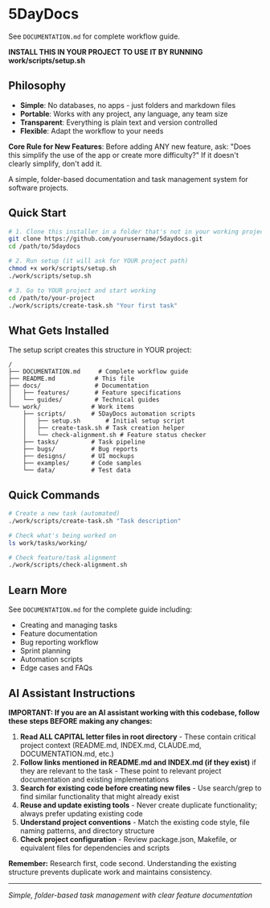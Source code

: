 # 5DayDocs
See `DOCUMENTATION.md` for complete workflow guide.

**INSTALL THIS IN YOUR PROJECT TO USE IT BY RUNNING work/scripts/setup.sh**

## Philosophy

- **Simple**: No databases, no apps - just folders and markdown files
- **Portable**: Works with any project, any language, any team size
- **Transparent**: Everything is plain text and version controlled
- **Flexible**: Adapt the workflow to your needs

**Core Rule for New Features**: Before adding ANY new feature, ask:
"Does this simplify the use of the app or create more difficulty?"
If it doesn't clearly simplify, don't add it.

A simple, folder-based documentation and task management system for software projects.

## Quick Start

```bash
# 1. Clone this installer in a folder that's not in your working project folder
git clone https://github.com/yourusername/5daydocs.git
cd /path/to/5daydocs

# 2. Run setup (it will ask for YOUR project path)
chmod +x work/scripts/setup.sh
./work/scripts/setup.sh

# 3. Go to YOUR project and start working
cd /path/to/your-project
./work/scripts/create-task.sh "Your first task"
```

## What Gets Installed

The setup script creates this structure in YOUR project:

```
/
├── DOCUMENTATION.md     # Complete workflow guide
├── README.md           # This file
├── docs/               # Documentation
│   ├── features/       # Feature specifications
│   └── guides/         # Technical guides
└── work/              # Work items
    ├── scripts/       # 5DayDocs automation scripts
    │   ├── setup.sh       # Initial setup script
    │   ├── create-task.sh # Task creation helper
    │   └── check-alignment.sh # Feature status checker
    ├── tasks/         # Task pipeline
    ├── bugs/          # Bug reports
    ├── designs/       # UI mockups
    ├── examples/      # Code samples
    └── data/          # Test data
```

## Quick Commands

```bash
# Create a new task (automated)
./work/scripts/create-task.sh "Task description"

# Check what's being worked on
ls work/tasks/working/

# Check feature/task alignment
./work/scripts/check-alignment.sh
```

## Learn More

See `DOCUMENTATION.md` for the complete guide including:
- Creating and managing tasks
- Feature documentation
- Bug reporting workflow
- Sprint planning
- Automation scripts
- Edge cases and FAQs

## AI Assistant Instructions

**IMPORTANT: If you are an AI assistant working with this codebase, follow these steps BEFORE making any changes:**

1. **Read ALL CAPITAL letter files in root directory** - These contain critical project context (README.md, INDEX.md, CLAUDE.md, DOCUMENTATION.md, etc.)
2. **Follow links mentioned in README.md and INDEX.md (if they exist)** if they are relevant to the task - These point to relevant project documentation and existing implementations
3. **Search for existing code before creating new files** - Use search/grep to find similar functionality that might already exist
4. **Reuse and update existing tools** - Never create duplicate functionality; always prefer updating existing code
5. **Understand project conventions** - Match the existing code style, file naming patterns, and directory structure
6. **Check project configuration** - Review package.json, Makefile, or equivalent files for dependencies and scripts

**Remember:** Research first, code second. Understanding the existing structure prevents duplicate work and maintains consistency.

---
*Simple, folder-based task management with clear feature documentation*

